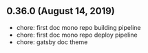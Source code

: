 ## 0.36.0 (August 14, 2019)

- chore: first doc mono repo building pipeline
- chore: first doc mono repo deploy pipeline
- chore: gatsby doc theme
